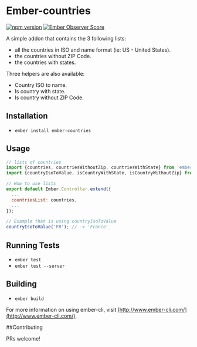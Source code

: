 # Ember-countries
[![npm version](https://badge.fury.io/js/ember-countries.svg)](https://badge.fury.io/js/ember-countries)
[![Ember Observer Score](http://emberobserver.com/badges/ember-countries.svg)](http://emberobserver.com/addons/ember-countries)

A simple addon that contains the 3 following lists:
 - all the countries in ISO and name format (ie: US - United States).
 - the countries without ZIP Code.
 - the countries with states.

Three helpers are also available:
 - Country ISO to name.
 - Is country with state.
 - Is country without ZIP Code.


## Installation

* `ember install ember-countries`


## Usage

```js
// lists of countries
import {countries, countriesWithoutZip, countriesWithState} from 'ember-countries';
import {countryIsoToValue, isCountryWithState, isCountryWithoutZip} from 'ember-countries';

// How to use lists
export default Ember.Controller.extend({
  ...
  countriesList: countries,
  ...
});

// Example that is using countryIsoToValue
countryIsoToValue('FR'); // -> 'France'
```


## Running Tests

* `ember test`
* `ember test --server`


## Building

* `ember build`

For more information on using ember-cli, visit [http://www.ember-cli.com/](http://www.ember-cli.com/).

##Contributing

PRs welcome!
